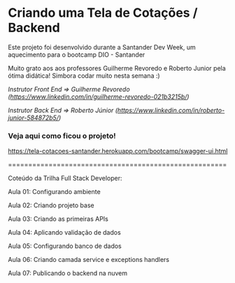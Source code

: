 # Criando uma Tela de Cotações / Backend

Este projeto foi desenvolvido durante a Santander Dev Week, um aquecimento para o bootcamp DIO - Santander

Muito grato aos aos professores Guilherme Revoredo e Roberto Junior pela ótima didática! Simbora codar muito nesta semana :)

*Instrutor Front End => Guilherme Revoredo (https://www.linkedin.com/in/guilherme-revoredo-021b3215b/)*

*Instrutor Back End => Roberto Júnior (https://www.linkedin.com/in/roberto-junior-584872b5/)*

### Veja aqui como ficou o projeto! 
https://tela-cotacoes-santander.herokuapp.com/bootcamp/swagger-ui.html

======================================================

Coteúdo da Trilha Full Stack Developer:

Aula 01: Configurando ambiente 

Aula 02: Criando projeto base

Aula 03: Criando as primeiras APIs       

Aula 04: Aplicando validação de dados

Aula 05: Configurando banco de dados

Aula 06: Criando camada service e exceptions handlers

Aula 07: Publicando o backend na nuvem
